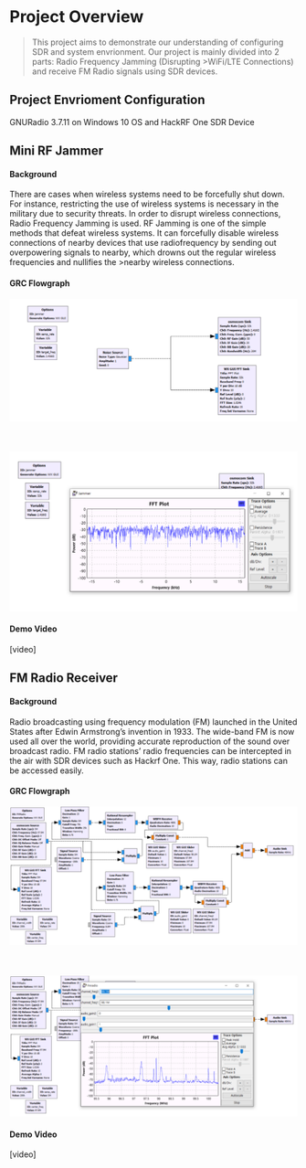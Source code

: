 # Project Overview
> This project aims to demonstrate our understanding of configuring SDR and system envrionment. Our project is mainly divided into 2 parts: Radio Frequency Jamming (Disrupting >WiFi/LTE Connections) and receive FM Radio signals using SDR devices.

## Project Envrioment Configuration
GNURadio 3.7.11 on Windows 10 OS and HackRF One SDR Device

## Mini RF Jammer

#### Background
There are cases when wireless systems need to be forcefully shut down. For instance, restricting the use of wireless systems is necessary in the military due to security threats. In order to disrupt wireless connections, Radio Frequency Jamming is used. RF Jamming is one of the simple methods that defeat wireless systems. It can forcefully disable wireless connections of nearby devices that use radiofrequency by sending out overpowering signals to nearby, which drowns out the regular wireless frequencies and nullifies the >nearby wireless connections.

#### GRC Flowgraph
![alt text](Jamming/img/jamming.PNG) <br><br><br><br>
![alt text](Jamming/img/jammingGraph.PNG)


#### Demo Video
[video]

## FM Radio Receiver

#### Background
Radio broadcasting using frequency modulation (FM) launched in the United States after Edwin Armstrong’s invention in 1933. The wide-band FM is now used all over the world, providing accurate reproduction of the sound over broadcast radio. FM radio stations’ radio frequencies  can be intercepted in the air with SDR devices such as Hackrf One. This way, radio stations can be accessed easily.

#### GRC Flowgraph
![alt text](FMRadio/img/FMRadio.PNG) <br><br><br><br>
![alt text](FMRadio/img/FMRadioGraph.PNG)


#### Demo Video
[video]
